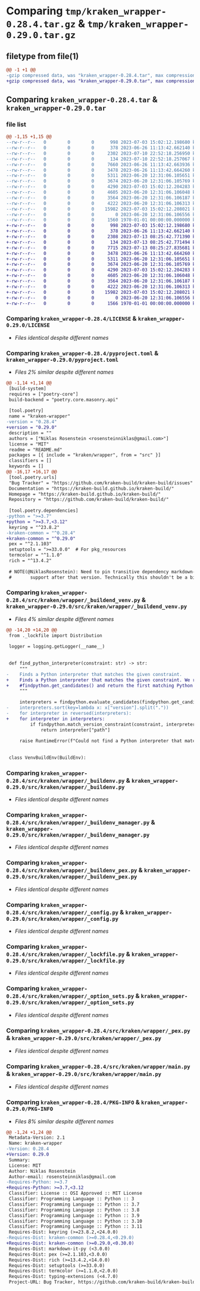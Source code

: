 # Comparing `tmp/kraken_wrapper-0.28.4.tar.gz` & `tmp/kraken_wrapper-0.29.0.tar.gz`

## filetype from file(1)

```diff
@@ -1 +1 @@
-gzip compressed data, was "kraken_wrapper-0.28.4.tar", max compression
+gzip compressed data, was "kraken_wrapper-0.29.0.tar", max compression
```

## Comparing `kraken_wrapper-0.28.4.tar` & `kraken_wrapper-0.29.0.tar`

### file list

```diff
@@ -1,15 +1,15 @@
--rw-r--r--   0        0        0      998 2023-07-03 15:02:12.198680 kraken_wrapper-0.28.4/LICENSE
--rw-r--r--   0        0        0      378 2023-06-26 11:13:42.662140 kraken_wrapper-0.28.4/README.md
--rw-r--r--   0        0        0     2302 2023-07-10 22:52:18.256950 kraken_wrapper-0.28.4/pyproject.toml
--rw-r--r--   0        0        0      134 2023-07-10 22:52:18.257067 kraken_wrapper-0.28.4/src/kraken/wrapper/__init__.py
--rw-r--r--   0        0        0     7660 2023-06-26 11:13:42.663936 kraken_wrapper-0.28.4/src/kraken/wrapper/_buildend_venv.py
--rw-r--r--   0        0        0     3478 2023-06-26 11:13:42.664260 kraken_wrapper-0.28.4/src/kraken/wrapper/_buildenv.py
--rw-r--r--   0        0        0     5311 2023-06-20 12:31:06.105651 kraken_wrapper-0.28.4/src/kraken/wrapper/_buildenv_manager.py
--rw-r--r--   0        0        0     3674 2023-06-20 12:31:06.105769 kraken_wrapper-0.28.4/src/kraken/wrapper/_buildenv_pex.py
--rw-r--r--   0        0        0     4290 2023-07-03 15:02:12.204283 kraken_wrapper-0.28.4/src/kraken/wrapper/_config.py
--rw-r--r--   0        0        0     4605 2023-06-20 12:31:06.106048 kraken_wrapper-0.28.4/src/kraken/wrapper/_lockfile.py
--rw-r--r--   0        0        0     3564 2023-06-20 12:31:06.106187 kraken_wrapper-0.28.4/src/kraken/wrapper/_option_sets.py
--rw-r--r--   0        0        0     4222 2023-06-20 12:31:06.106313 kraken_wrapper-0.28.4/src/kraken/wrapper/_pex.py
--rw-r--r--   0        0        0    15982 2023-07-03 15:02:12.208021 kraken_wrapper-0.28.4/src/kraken/wrapper/main.py
--rw-r--r--   0        0        0        0 2023-06-20 12:31:06.106556 kraken_wrapper-0.28.4/src/kraken/wrapper/py.typed
--rw-r--r--   0        0        0     1560 1970-01-01 00:00:00.000000 kraken_wrapper-0.28.4/PKG-INFO
+-rw-r--r--   0        0        0      998 2023-07-03 15:02:12.198680 kraken_wrapper-0.29.0/LICENSE
+-rw-r--r--   0        0        0      378 2023-06-26 11:13:42.662140 kraken_wrapper-0.29.0/README.md
+-rw-r--r--   0        0        0     2308 2023-07-13 08:25:42.771390 kraken_wrapper-0.29.0/pyproject.toml
+-rw-r--r--   0        0        0      134 2023-07-13 08:25:42.771494 kraken_wrapper-0.29.0/src/kraken/wrapper/__init__.py
+-rw-r--r--   0        0        0     7715 2023-07-13 08:25:27.835681 kraken_wrapper-0.29.0/src/kraken/wrapper/_buildend_venv.py
+-rw-r--r--   0        0        0     3478 2023-06-26 11:13:42.664260 kraken_wrapper-0.29.0/src/kraken/wrapper/_buildenv.py
+-rw-r--r--   0        0        0     5311 2023-06-20 12:31:06.105651 kraken_wrapper-0.29.0/src/kraken/wrapper/_buildenv_manager.py
+-rw-r--r--   0        0        0     3674 2023-06-20 12:31:06.105769 kraken_wrapper-0.29.0/src/kraken/wrapper/_buildenv_pex.py
+-rw-r--r--   0        0        0     4290 2023-07-03 15:02:12.204283 kraken_wrapper-0.29.0/src/kraken/wrapper/_config.py
+-rw-r--r--   0        0        0     4605 2023-06-20 12:31:06.106048 kraken_wrapper-0.29.0/src/kraken/wrapper/_lockfile.py
+-rw-r--r--   0        0        0     3564 2023-06-20 12:31:06.106187 kraken_wrapper-0.29.0/src/kraken/wrapper/_option_sets.py
+-rw-r--r--   0        0        0     4222 2023-06-20 12:31:06.106313 kraken_wrapper-0.29.0/src/kraken/wrapper/_pex.py
+-rw-r--r--   0        0        0    15982 2023-07-03 15:02:12.208021 kraken_wrapper-0.29.0/src/kraken/wrapper/main.py
+-rw-r--r--   0        0        0        0 2023-06-20 12:31:06.106556 kraken_wrapper-0.29.0/src/kraken/wrapper/py.typed
+-rw-r--r--   0        0        0     1566 1970-01-01 00:00:00.000000 kraken_wrapper-0.29.0/PKG-INFO
```

### Comparing `kraken_wrapper-0.28.4/LICENSE` & `kraken_wrapper-0.29.0/LICENSE`

 * *Files identical despite different names*

### Comparing `kraken_wrapper-0.28.4/pyproject.toml` & `kraken_wrapper-0.29.0/pyproject.toml`

 * *Files 2% similar despite different names*

```diff
@@ -1,14 +1,14 @@
 [build-system]
 requires = ["poetry-core"]
 build-backend = "poetry.core.masonry.api"
 
 [tool.poetry]
 name = "kraken-wrapper"
-version = "0.28.4"
+version = "0.29.0"
 description = ""
 authors = ["Niklas Rosenstein <rosensteinniklas@gmail.com>"]
 license = "MIT"
 readme = "README.md"
 packages = [{ include = "kraken/wrapper", from = "src" }]
 classifiers = []
 keywords = []
@@ -16,17 +16,17 @@
 [tool.poetry.urls]
 "Bug Tracker" = "https://github.com/kraken-build/kraken-build/issues"
 Documentation = "https://kraken-build.github.io/kraken-build/"
 Homepage = "https://kraken-build.github.io/kraken-build/"
 Repository = "https://github.com/kraken-build/kraken-build/"
 
 [tool.poetry.dependencies]
-python = ">=3.7"
+python = ">=3.7,<3.12"
 keyring = "^23.8.2"
-kraken-common = "^0.28.4"
+kraken-common = "^0.29.0"
 pex = "^2.1.103"
 setuptools = ">=33.0.0"  # For pkg_resources
 termcolor = "^1.1.0"
 rich = "^13.4.2"
 
 # NOTE(@NiklasRosenstein): Need to pin transitive dependency markdown-it under 3.0 because it dropped Python 3.9
 #       support after that version. Technically this shouldn't be a big issue for runtime, but Mypy checks site
```

### Comparing `kraken_wrapper-0.28.4/src/kraken/wrapper/_buildend_venv.py` & `kraken_wrapper-0.29.0/src/kraken/wrapper/_buildend_venv.py`

 * *Files 4% similar despite different names*

```diff
@@ -14,20 +14,20 @@
 from ._lockfile import Distribution
 
 logger = logging.getLogger(__name__)
 
 
 def find_python_interpreter(constraint: str) -> str:
     """
-    Finds a Python interpreter that matches the given constraint.
+    Finds a Python interpreter that matches the given constraint. We rely on the order of candidates returned by
+    #findpython.get_candidates() and return the first matching Python version.
     """
 
     interpreters = findpython.evaluate_candidates(findpython.get_candidates(), findpython.InterpreterVersionCache())
-    interpreters.sort(key=lambda x: x["version"].split("."))
-    for interpreter in reversed(interpreters):
+    for interpreter in interpreters:
         if findpython.match_version_constraint(constraint, interpreter["version"]):
             return interpreter["path"]
 
     raise RuntimeError(f"Could not find a Python interpreter that matches the constraint {constraint!r}.")
 
 
 class VenvBuildEnv(BuildEnv):
```

### Comparing `kraken_wrapper-0.28.4/src/kraken/wrapper/_buildenv.py` & `kraken_wrapper-0.29.0/src/kraken/wrapper/_buildenv.py`

 * *Files identical despite different names*

### Comparing `kraken_wrapper-0.28.4/src/kraken/wrapper/_buildenv_manager.py` & `kraken_wrapper-0.29.0/src/kraken/wrapper/_buildenv_manager.py`

 * *Files identical despite different names*

### Comparing `kraken_wrapper-0.28.4/src/kraken/wrapper/_buildenv_pex.py` & `kraken_wrapper-0.29.0/src/kraken/wrapper/_buildenv_pex.py`

 * *Files identical despite different names*

### Comparing `kraken_wrapper-0.28.4/src/kraken/wrapper/_config.py` & `kraken_wrapper-0.29.0/src/kraken/wrapper/_config.py`

 * *Files identical despite different names*

### Comparing `kraken_wrapper-0.28.4/src/kraken/wrapper/_lockfile.py` & `kraken_wrapper-0.29.0/src/kraken/wrapper/_lockfile.py`

 * *Files identical despite different names*

### Comparing `kraken_wrapper-0.28.4/src/kraken/wrapper/_option_sets.py` & `kraken_wrapper-0.29.0/src/kraken/wrapper/_option_sets.py`

 * *Files identical despite different names*

### Comparing `kraken_wrapper-0.28.4/src/kraken/wrapper/_pex.py` & `kraken_wrapper-0.29.0/src/kraken/wrapper/_pex.py`

 * *Files identical despite different names*

### Comparing `kraken_wrapper-0.28.4/src/kraken/wrapper/main.py` & `kraken_wrapper-0.29.0/src/kraken/wrapper/main.py`

 * *Files identical despite different names*

### Comparing `kraken_wrapper-0.28.4/PKG-INFO` & `kraken_wrapper-0.29.0/PKG-INFO`

 * *Files 8% similar despite different names*

```diff
@@ -1,24 +1,24 @@
 Metadata-Version: 2.1
 Name: kraken-wrapper
-Version: 0.28.4
+Version: 0.29.0
 Summary: 
 License: MIT
 Author: Niklas Rosenstein
 Author-email: rosensteinniklas@gmail.com
-Requires-Python: >=3.7
+Requires-Python: >=3.7,<3.12
 Classifier: License :: OSI Approved :: MIT License
 Classifier: Programming Language :: Python :: 3
 Classifier: Programming Language :: Python :: 3.7
 Classifier: Programming Language :: Python :: 3.8
 Classifier: Programming Language :: Python :: 3.9
 Classifier: Programming Language :: Python :: 3.10
 Classifier: Programming Language :: Python :: 3.11
 Requires-Dist: keyring (>=23.8.2,<24.0.0)
-Requires-Dist: kraken-common (>=0.28.4,<0.29.0)
+Requires-Dist: kraken-common (>=0.29.0,<0.30.0)
 Requires-Dist: markdown-it-py (<3.0.0)
 Requires-Dist: pex (>=2.1.103,<3.0.0)
 Requires-Dist: rich (>=13.4.2,<14.0.0)
 Requires-Dist: setuptools (>=33.0.0)
 Requires-Dist: termcolor (>=1.1.0,<2.0.0)
 Requires-Dist: typing-extensions (<4.7.0)
 Project-URL: Bug Tracker, https://github.com/kraken-build/kraken-build/issues
```

